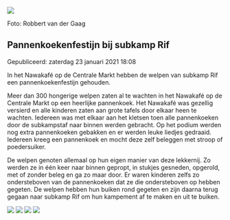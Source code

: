 


![](https://nawaka.scouting.nl/images/articles/20180806-RG-_MG_9195.jpg)


 Foto: Robbert van der Gaag
 

Pannenkoekenfestijn bij subkamp Rif
------------------------------------





 Gepubliceerd: zaterdag 23 januari 2021 18:08
   




 In het Nawakafé op de Centrale Markt hebben de welpen van subkamp Rif een pannenkoekenfestijn gehouden.
 



 Meer dan 300 hongerige welpen zaten al te wachten in het Nawakafé op de Centrale Markt op een heerlijke pannenkoek. Het Nawakafé was gezellig versierd en alle kinderen zaten aan grote tafels door elkaar heen te wachten. Iedereen was met elkaar aan het kletsen toen alle pannenkoeken door de subkampstaf naar binnen werden gebracht. Op het podium werden nog extra pannenkoeken gebakken en er werden leuke liedjes gedraaid. Iedereen kreeg een pannenkoek en mocht deze zelf beleggen met stroop of poedersuiker.
 



 De welpen genoten allemaal op hun eigen manier van deze lekkernij. Zo werden ze in één keer naar binnen gepropt, in stukjes gesneden, opgerold, met of zonder beleg en ga zo maar door. Er waren kinderen zelfs zo ondersteboven van de pannenkoeken dat ze die ondersteboven op hebben gegeten. De welpen hebben hun buiken rond gegeten en zijn daarna terug gegaan naar subkamp Rif om hun kampement af te maken en uit te buiken.
 






![](https://nawaka.scouting.nl/images/articles/20180806-RG-_MG_9203.jpg)
![](https://nawaka.scouting.nl/images/articles/20180806-RG-_MG_9208.jpg)
![](https://nawaka.scouting.nl/images/articles/20180806-RG-_MG_9211.jpg)
![](https://nawaka.scouting.nl/images/articles/20180806-RG-_MG_9232.jpg)



